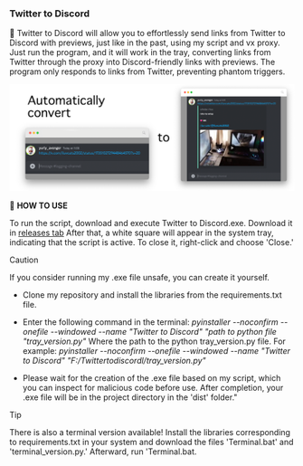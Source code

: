 ### Twitter to Discord

📄 Twitter to Discord will allow you to effortlessly send links from Twitter to Discord with previews, just like in the past, using my script and vx proxy. 
Just run the program, and it will work in the tray, converting links from Twitter through the proxy into Discord-friendly links with previews.
The program only responds to links from Twitter, preventing phantom triggers.

![Example](https://raw.githubusercontent.com/YuriyAvengeR/Twitter-to-Discord/master/images/example.png)

🍉 **HOW TO USE**

To run the script, download and execute Twitter to Discord.exe. 
Download it in [releases tab](https://github.com/YuriyAvengeR/Twitter-to-Discord/releases/tag/1.0)
After that, a white square will appear in the system tray, indicating that the script is active. To close it, right-click and choose 'Close.'

> [!CAUTION]
> If you consider running my .exe file unsafe, you can create it yourself.

- Clone my repository and install the libraries from the requirements.txt file.

- Enter the following command in the terminal:
_pyinstaller --noconfirm --onefile --windowed --name "Twitter to Discord" "path to python file "tray_version.py"_ 
Where the path to the python tray_version.py file. 
For example: _pyinstaller --noconfirm --onefile --windowed --name "Twitter to Discord" "F:/Twittertodiscordl/tray_version.py"_

- Please wait for the creation of the .exe file based on my script, which you can inspect for malicious code before use. After completion, your .exe file will be in the project directory in the 'dist' folder."

> [!TIP]
> There is also a terminal version available!
Install the libraries corresponding to requirements.txt in your system and download the files 'Terminal.bat' and 'terminal_version.py.' 
Afterward, run 'Terminal.bat.
